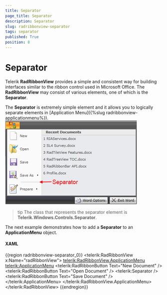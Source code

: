 ```yaml
---
title: Separator
page_title: Separator
description: Separator
slug: radribbonview-separator
tags: separator
published: True
position: 8
---
```


# Separator

Telerik __RadRibbonView__ provides a simple and consistent way for building interfaces similar to the ribbon control used in Microsoft Office. The __RadRibbonView__ may consist of various elements, one of which is the __Separator__.				

The __Separator__ is extremely simple element and it allows you to logically separate elements in [Application Menu]({%slug radribbonview-applicationmenu%}).
![](images/RadRibbonView_Separator_Overview.png)

>tip The class that represents the separator element is __Telerik.Windows.Controls.Separator__.				

The next example demonstrates how to add a __Separator__ to an __ApplicationMenu__ object.				

#### __XAML__
{{region radribbonview-separator_0}}
	<telerik:RadRibbonView x:Name="radRibbonView">
	    <telerik:RadRibbonView.ApplicationMenu>
	        <telerik:ApplicationMenu>
	            <telerik:RadRibbonButton Text="New Document" />
	            <telerik:RadRibbonButton Text="Open Document" />
	            <telerik:Separator />
	            <telerik:RadRibbonButton Text="Save Document" />
	        </telerik:ApplicationMenu>
	    </telerik:RadRibbonView.ApplicationMenu>
	</telerik:RadRibbonView>
{{endregion}}